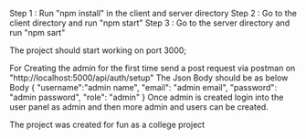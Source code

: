 Step 1 : Run "npm install" in the client and server directory
Step 2 : Go to the client directory and run "npm start"
Step 3 : Go to the server directory and run "npm sart"

The project should start working on port 3000;

For Creating the admin for the first time send a post request via postman on "http://localhost:5000/api/auth/setup"
The Json Body should be as below
Body
{
  "username":"admin name",
  "email": "admin email",
  "password": "admin password",
  "role": "admin"
}
Once admin is created login into the user panel as admin and then more admin and users can be created.



The project was created for fun as a college project 

